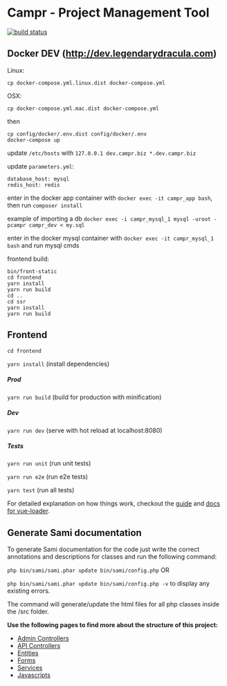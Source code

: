 # Campr - Project Management Tool

[![build status](https://lab.trisoft.ro/campr/campr/badges/master/build.svg)](https://lab.trisoft.ro/campr/campr/commits/master)

## Docker DEV (http://dev.legendarydracula.com)
Linux:
```
cp docker-compose.yml.linux.dist docker-compose.yml
```
OSX:
```
cp docker-compose.yml.mac.dist docker-compose.yml
```
then
```
cp config/docker/.env.dist config/docker/.env
docker-compose up
```
update `/etc/hosts` with `127.0.0.1 dev.campr.biz *.dev.campr.biz`

update `parameters.yml`:
```
database_host: mysql
redis_host: redis
```

enter in the docker app container with `docker exec -it campr_app bash`, then run `composer install`

example of importing a db `docker exec -i campr_mysql_1 mysql -uroot -pcampr campr_dev < my.sql`

enter in the docker mysql container with `docker exec -it campr_mysql_1 bash` and run mysql cmds

frontend build:
```
bin/front-static
cd frontend
yarn install
yarn run build
cd ..
cd ssr
yarn install
yarn run build
```

## Frontend

`cd frontend`

`yarn install` (install dependencies)

##### Prod

`yarn run build` (build for production with minification)

##### Dev

`yarn run dev` (serve with hot reload at localhost:8080)

##### Tests
`yarn run unit` (run unit tests)

`yarn run e2e` (run e2e tests)

`yarn test` (run all tests)

For detailed explanation on how things work, checkout the [guide](http://vuejs-templates.github.io/webpack/) and [docs for vue-loader](http://vuejs.github.io/vue-loader).

## Generate Sami documentation

To generate Sami documentation for the code just write the correct annotations and descriptions for classes and run the following command:

`php bin/sami/sami.phar update bin/sami/config.php` OR

`php bin/sami/sami.phar update bin/sami/config.php -v`  to display any existing errors.

The command will generate/update the html files for all php classes inside the /src folder.

**Use the following pages to find more about the structure of this project:**

* [Admin Controllers](backend/src/AppBundle/Resources/docs/AdminControllers.md)
* [API Controllers](backend/src/AppBundle/Resources/docs/ApiControllers.md)
* [Entities](backend/src/AppBundle/Resources/docs/Entities.md)
* [Forms](backend/src/AppBundle/Resources/docs/Forms.md)
* [Services](backend/src/AppBundle/Resources/docs/Services.md)
* [Javascripts](backend/src/AppBundle/Resources/docs/Javascripts.md)
